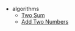 
- algorithms
    - [Two Sum](./algorithms/twoSum/index.md)
    - [Add Two Numbers](./algorithms/addTwoNumbers/index.md)